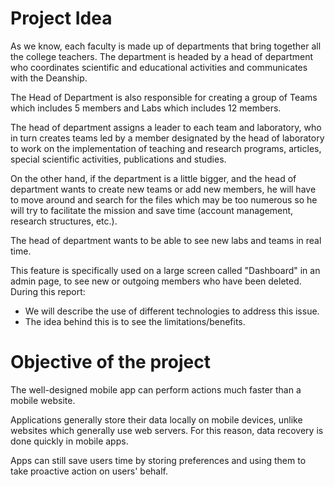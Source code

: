 # Project Idea
  As we know, each faculty is made up of departments that bring together all the college teachers. The department is headed by a head of department who coordinates scientific and educational activities and communicates with the Deanship.

  The Head of Department is also responsible for creating a group of Teams which includes 5 members and Labs which includes 12 members.

  The head of department assigns a leader to each team and laboratory, who in turn creates teams led by a member designated by the head of laboratory to work on the implementation of teaching and research programs, articles, special scientific activities, publications and studies.

  On the other hand, if the department is a little bigger, and the head of department wants to create new teams or add new members, he will have to move around and search for the files which may be too numerous so he will try to facilitate the mission and save time (account management, research structures, etc.).

  The head of department wants to be able to see new labs and teams in real time.

  This feature is specifically used on a large screen called "Dashboard" in an admin page, to see new or outgoing members who have been deleted. During this report:
  * We will describe the use of different technologies to address this issue.
  * The idea behind this is to see the limitations/benefits.

# Objective of the project
The well-designed mobile app can perform actions much faster than a mobile website.

Applications generally store their data locally on mobile devices, unlike websites which generally use web servers. For this reason, data recovery is done quickly in mobile apps.

Apps can still save users time by storing preferences and using them to take proactive action on users' behalf.
